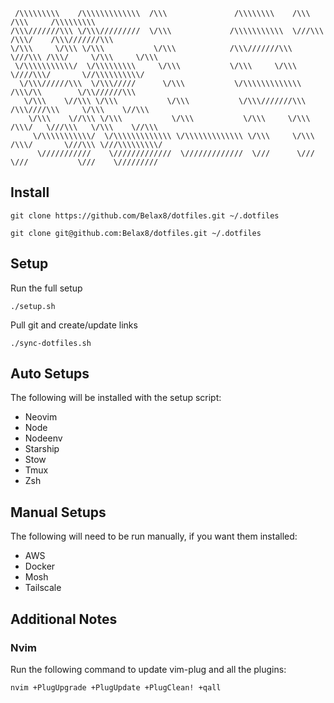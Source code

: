 ```
 /\\\\\\\\\    /\\\\\\\\\\\\\  /\\\               /\\\\\\\\    /\\\         /\\\     /\\\\\\\\\
/\\\///////\\\ \/\\\/////////  \/\\\             /\\\\\\\\\\\  \///\\\     /\\\/    /\\\///////\\\
\/\\\     \/\\\ \/\\\           \/\\\            /\\\///////\\\   \///\\\ /\\\/     \/\\\     \/\\\
 \/\\\\\\\\\\\/  \/\\\\\\\\\     \/\\\           \/\\\     \/\\\     \////\\\/       \//\\\\\\\\\\/
  \/\\\//////\\\  \/\\\/////      \/\\\           \/\\\\\\\\\\\\\       /\\\/\\        \/\\//////\\\
   \/\\\    \//\\\ \/\\\           \/\\\           \/\\\///////\\\     /\\\////\\\     \/\\\    \//\\\
    \/\\\    \//\\\ \/\\\           \/\\\           \/\\\     \/\\\   /\\\/   \///\\\   \/\\\    \//\\\
     \/\\\\\\\\\\\/  \/\\\\\\\\\\\\\ \/\\\\\\\\\\\\\ \/\\\     \/\\\ /\\\/       \///\\\ \///\\\\\\\\\/
      \///////////    \/////////////  \/////////////  \///      \/// \///           \///    \/////////
```


## Install
```
git clone https://github.com/Belax8/dotfiles.git ~/.dotfiles
```
```
git clone git@github.com:Belax8/dotfiles.git ~/.dotfiles
```


## Setup
Run the full setup
```
./setup.sh
```

Pull git and create/update links
```
./sync-dotfiles.sh
```


## Auto Setups
The following will be installed with the setup script:
 * Neovim
 * Node
 * Nodeenv
 * Starship
 * Stow
 * Tmux
 * Zsh


## Manual Setups
The following will need to be run manually, if you want them installed:
 * AWS
 * Docker
 * Mosh
 * Tailscale


## Additional Notes

### Nvim
Run the following command to update vim-plug and all the plugins:
```
nvim +PlugUpgrade +PlugUpdate +PlugClean! +qall
```
